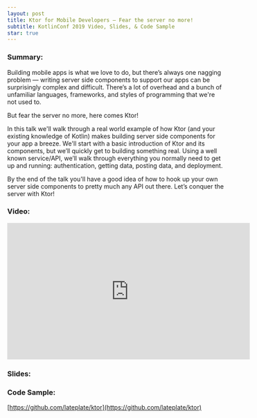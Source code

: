 ```yaml
---
layout: post
title: Ktor for Mobile Developers — Fear the server no more!
subtitle: KotlinConf 2019 Video, Slides, & Code Sample
star: true
---
```


### Summary:
Building mobile apps is what we love to do, but there’s always one nagging problem — writing server side components to support our apps can be surprisingly complex and difficult. There’s a lot of overhead and a bunch of unfamiliar languages, frameworks, and styles of programming that we're not used to.

But fear the server no more, here comes Ktor!

In this talk we'll walk through a real world example of how Ktor (and your existing knowledge of Kotlin) makes building server side components for your app a breeze. We'll start with a basic introduction of Ktor and its components, but we’ll quickly get to building something real. Using a well known service/API, we’ll walk through everything you normally need to get up and running: authentication, getting data, posting data, and deployment.

By the end of the talk you'll have a good idea of how to hook up your own server side components to pretty much any API out there. Let’s conquer the server with Ktor!

### Video:

<div class="video-container">
  <iframe width="560" height="315" src="https://www.youtube.com/embed/SOPEc8JnFl4" frameborder="0" allow="accelerometer; autoplay; encrypted-media; gyroscope; picture-in-picture" allowfullscreen></iframe>
</div>

### Slides:

<script async class="speakerdeck-embed" data-id="15e5ea4793524b1695c09d386e08d39a" data-ratio="1.77777777777778" src="//speakerdeck.com/assets/embed.js"></script>

### Code Sample:
[https://github.com/lateplate/ktor](https://github.com/lateplate/ktor)
